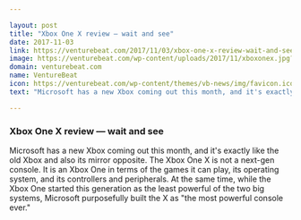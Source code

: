 ```yaml
---

layout: post
title: "Xbox One X review — wait and see"
date: 2017-11-03
link: https://venturebeat.com/2017/11/03/xbox-one-x-review-wait-and-see/
image: https://venturebeat.com/wp-content/uploads/2017/11/xboxonex.jpg?fit=780%2C439&strip=all
domain: venturebeat.com
name: VentureBeat
icon: https://venturebeat.com/wp-content/themes/vb-news/img/favicon.ico
text: "Microsoft has a new Xbox coming out this month, and it's exactly like the old Xbox and also its mirror opposite. The Xbox One X is not a next-gen console. It is an Xbox One in terms of the games it can play, its operating system, and its controllers and peripherals. At the same time, while the Xbox One started this generation as the least powerful of the two big systems, Microsoft purposefully built the X as "the most powerful console ever.""

---
```


### Xbox One X review — wait and see

Microsoft has a new Xbox coming out this month, and it's exactly like the old Xbox and also its mirror opposite. The Xbox One X is not a next-gen console. It is an Xbox One in terms of the games it can play, its operating system, and its controllers and peripherals. At the same time, while the Xbox One started this generation as the least powerful of the two big systems, Microsoft purposefully built the X as "the most powerful console ever."